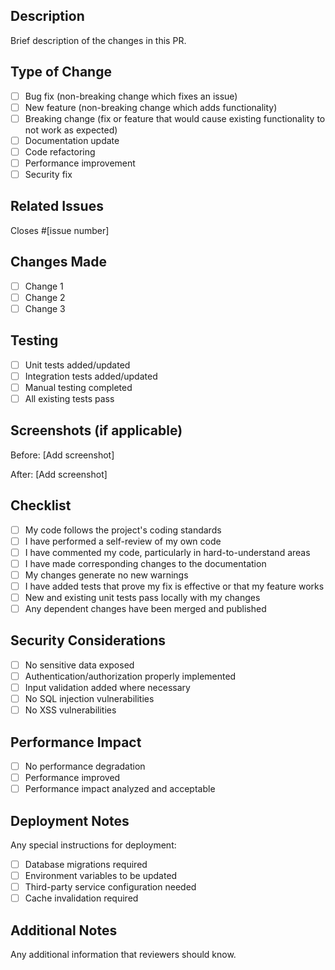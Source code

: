 ## Description
Brief description of the changes in this PR.

## Type of Change
- [ ] Bug fix (non-breaking change which fixes an issue)
- [ ] New feature (non-breaking change which adds functionality)
- [ ] Breaking change (fix or feature that would cause existing functionality to not work as expected)
- [ ] Documentation update
- [ ] Code refactoring
- [ ] Performance improvement
- [ ] Security fix

## Related Issues
Closes #[issue number]

## Changes Made
- [ ] Change 1
- [ ] Change 2
- [ ] Change 3

## Testing
- [ ] Unit tests added/updated
- [ ] Integration tests added/updated
- [ ] Manual testing completed
- [ ] All existing tests pass

## Screenshots (if applicable)
Before:
[Add screenshot]

After:
[Add screenshot]

## Checklist
- [ ] My code follows the project's coding standards
- [ ] I have performed a self-review of my own code
- [ ] I have commented my code, particularly in hard-to-understand areas
- [ ] I have made corresponding changes to the documentation
- [ ] My changes generate no new warnings
- [ ] I have added tests that prove my fix is effective or that my feature works
- [ ] New and existing unit tests pass locally with my changes
- [ ] Any dependent changes have been merged and published

## Security Considerations
- [ ] No sensitive data exposed
- [ ] Authentication/authorization properly implemented
- [ ] Input validation added where necessary
- [ ] No SQL injection vulnerabilities
- [ ] No XSS vulnerabilities

## Performance Impact
- [ ] No performance degradation
- [ ] Performance improved
- [ ] Performance impact analyzed and acceptable

## Deployment Notes
Any special instructions for deployment:
- [ ] Database migrations required
- [ ] Environment variables to be updated
- [ ] Third-party service configuration needed
- [ ] Cache invalidation required

## Additional Notes
Any additional information that reviewers should know.